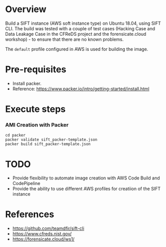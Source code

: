 # Overview
Build a SIFT instance (AWS soft instance type) on Ubuntu 18.04, using SIFT CLI. The build was tested with a couple of test cases (Hacking Case and Data Leakage Case in the CFReDS project and the forensicate.cloud workshop) - to ensure that there are no known problems. 

The `default` profile configured in AWS is used for building the image. 

# Pre-requisites
- Install packer.
- Reference: https://www.packer.io/intro/getting-started/install.html

# Execute steps
### AMI Creation with Packer
```
cd packer
packer validate sift_packer-template.json
packer build sift_packer-template.json
```

# TODO
- Provide flexibility to automate image creation with AWS Code Build and CodePipeline
- Provide the ability to use different AWS profiles for creatiion of the SIFT instance

# References
* https://github.com/teamdfir/sift-cli
* https://www.cfreds.nist.gov/ 
* https://forensicate.cloud/ws1/ 